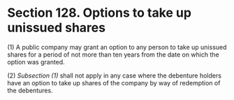 # Section 128. Options to take up unissued shares

\(1\) A public company may grant an option to any person to take up unissued shares for a period of not more than ten years from the date on which the option was granted.

\(2\) _Subsection \(1\)_ shall not apply in any case where the debenture holders have an option to take up shares of the company by way of redemption of the debentures.

